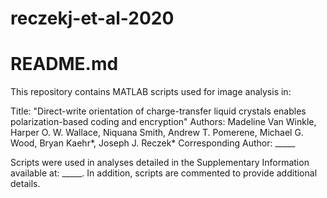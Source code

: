 # reczekj-et-al-2020
# README.md

This repository contains MATLAB scripts used for image analysis in:

Title:    "Direct-write orientation of charge-transfer liquid crystals enables polarization-based coding and encryption"
Authors:  Madeline Van Winkle, Harper O. W. Wallace, Niquana Smith, Andrew T. Pomerene, Michael G. Wood, Bryan Kaehr*, Joseph J. Reczek*
Corresponding Author:   _____

Scripts were used in analyses detailed in the Supplementary Information available at:  _____.  In addition, scripts are commented to provide additional details.
